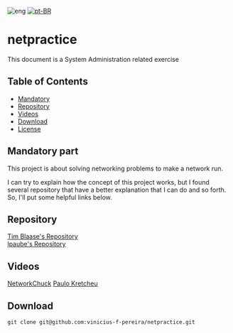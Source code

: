 ![eng](../../../stuff/blob/main/USA-icon.png) [![pt-BR](../../../stuff/blob/main/Brazil-icon.png)](README.pt-BR.md)

# netpractice
This document is a System Administration related exercise

## Table of Contents
- [Mandatory](#mandatory-part)
- [Repository](#repository)
- [Videos](#videos)
- [Download](#download)
- [License](./LICENSE)

## Mandatory part
This project is about solving networking problems to make a network run.

I can try to explain how the concept of this project works, but I found
several repository that have a better explanation that I can do and so forth. 
So, I'll put some helpful links below.

## Repository
[Tim Blaase's Repository](https://github.com/tblaase/Net_Practice) \
[lpaube's Repository](https://github.com/lpaube/NetPractice)

## Videos
[NetworkChuck](https://www.youtube.com/watch?v=5WfiTHiU4x8&list=PLIhvC56v63IKrRHh3gvZZBAGvsvOhwrRF)
[Paulo Kretcheu](https://www.youtube.com/watch?v=yLgansF_h1w)

## Download
```ssh
git clone git@github.com:vinicius-f-pereira/netpractice.git
```
